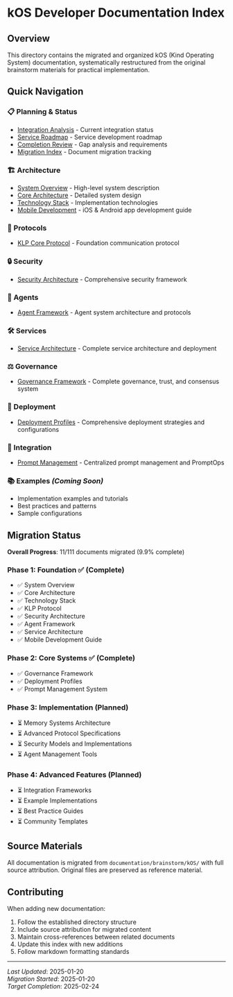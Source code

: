 # kOS Developer Documentation Index

## Overview

This directory contains the migrated and organized kOS (Kind Operating System) documentation, systematically restructured from the original brainstorm materials for practical implementation.

## Quick Navigation

### 📋 Planning & Status
- [Integration Analysis](01_Integration_Analysis.md) - Current integration status
- [Service Roadmap](02_Service_Roadmap.md) - Service development roadmap
- [Completion Review](03_Completion_Review.md) - Gap analysis and requirements
- [Migration Index](04_MIGRATION_INDEX.md) - Document migration tracking

### 🏗️ Architecture
- [System Overview](architecture/01_System_Overview.md) - High-level system description
- [Core Architecture](architecture/02_core_architecture.md) - Detailed system design
- [Technology Stack](architecture/03_technology_stack.md) - Implementation technologies
- [Mobile Development](architecture/04_mobile_development.md) - iOS & Android app development guide

### 🔗 Protocols
- [KLP Core Protocol](protocols/01_KLP_Core_Protocol.md) - Foundation communication protocol

### 🔒 Security
- [Security Architecture](security/01_Security_Architecture.md) - Comprehensive security framework

### 🤖 Agents
- [Agent Framework](agents/01_Agent_Framework.md) - Agent system architecture and protocols

### 🛠️ Services
- [Service Architecture](services/01_Service_Architecture.md) - Complete service architecture and deployment

### ⚖️ Governance
- [Governance Framework](governance/01_Governance_Framework.md) - Complete governance, trust, and consensus system

### 🚀 Deployment
- [Deployment Profiles](deployment/01_Deployment_Profiles.md) - Comprehensive deployment strategies and configurations

### 🔧 Integration
- [Prompt Management](integration/01_Prompt_Management.md) - Centralized prompt management and PromptOps

### 📚 Examples *(Coming Soon)*
- Implementation examples and tutorials
- Best practices and patterns
- Sample configurations

## Migration Status

**Overall Progress**: 11/111 documents migrated (9.9% complete)

### Phase 1: Foundation ✅ (Complete)
- ✅ System Overview
- ✅ Core Architecture  
- ✅ Technology Stack
- ✅ KLP Protocol
- ✅ Security Architecture
- ✅ Agent Framework
- ✅ Service Architecture
- ✅ Mobile Development Guide

### Phase 2: Core Systems ✅ (Complete)
- ✅ Governance Framework
- ✅ Deployment Profiles
- ✅ Prompt Management System

### Phase 3: Implementation (Planned)
- ⏳ Memory Systems Architecture
- ⏳ Advanced Protocol Specifications
- ⏳ Security Models and Implementations
- ⏳ Agent Management Tools

### Phase 4: Advanced Features (Planned)
- ⏳ Integration Frameworks
- ⏳ Example Implementations
- ⏳ Best Practice Guides
- ⏳ Community Templates

## Source Materials

All documentation is migrated from `documentation/brainstorm/kOS/` with full source attribution. Original files are preserved as reference material.

## Contributing

When adding new documentation:
1. Follow the established directory structure
2. Include source attribution for migrated content
3. Maintain cross-references between related documents
4. Update this index with new additions
5. Follow markdown formatting standards

---

*Last Updated*: 2025-01-20  
*Migration Started*: 2025-01-20  
*Target Completion*: 2025-02-24

